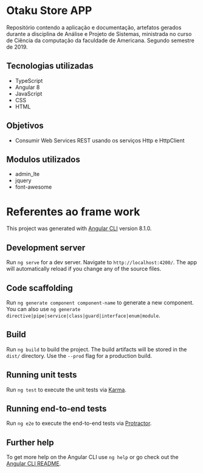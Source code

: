 # Otaku Store APP

Repositório contendo a aplicação e documentação, artefatos gerados durante a disciplina de Análise e Projeto de Sistemas, ministrada no curso de Ciência da computação da faculdade de Americana. Segundo semestre de 2019.

## Tecnologias utilizadas
* TypeScript
* Angular 8
* JavaScript
* CSS
* HTML

## Objetivos

* Consumir Web Services REST usando os serviços Http e HttpClient

## Modulos utilizados
* admin_lte
* jquery
* font-awesome


# Referentes ao frame work

This project was generated with [Angular CLI](https://github.com/angular/angular-cli) version 8.1.0.

## Development server

Run `ng serve` for a dev server. Navigate to `http://localhost:4200/`. The app will automatically reload if you change any of the source files.

## Code scaffolding

Run `ng generate component component-name` to generate a new component. You can also use `ng generate directive|pipe|service|class|guard|interface|enum|module`.

## Build

Run `ng build` to build the project. The build artifacts will be stored in the `dist/` directory. Use the `--prod` flag for a production build.

## Running unit tests

Run `ng test` to execute the unit tests via [Karma](https://karma-runner.github.io).

## Running end-to-end tests

Run `ng e2e` to execute the end-to-end tests via [Protractor](http://www.protractortest.org/).

## Further help

To get more help on the Angular CLI use `ng help` or go check out the [Angular CLI README](https://github.com/angular/angular-cli/blob/master/README.md).
